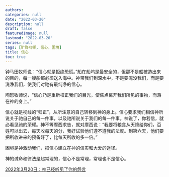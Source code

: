 ```yaml
---
authors:
categories: null
date: "2022-03-20"
description: null
draft: false
featuredImage: null
lastmod: "2022-03-20"
series: null
tags: [旷野吗哪, 信心，困境]
title: 信心
toc: true
---
```


<!--more-->


钟马田牧师说：“信心就是拒绝恐慌。”船在船坞是最安全的，但那不是船被造出来的目的，每一艘船都必须送入海中。神带我们到深水中，不是要淹没我们，而是要洗净我们，使我们对祂有最纯净的信心。  

陶恕牧师说，“信心乃是重新校正我们的目光，使焦点离开我们所见的事物，而落在神的身上。”  

信心就是视线的“归正”，从所注意的自己转移到神的身上。信心要求我们相信神所说关于祂自己的每一件事，以及祂所说关于我们的每一件事。神说了，你若信，就必看见祂的荣耀。神不等摩西求告，就对摩西说：“我要将粮食从天降给你们，百姓可以出去，每天收每天的分，我好试验他们遵不遵我的法度。到第六天，他们要把所收进来的预备好了，比每天所收的多一倍。”  

困境是神激动我们，把信心建立在神的信实和大爱的途径。

神的诫命和律法是超常理的，信心不是常理，常理也不是信心。

<a href = "https://r.729ly.net/devotionals/devotionals-mw/devotionals-mw-mw220320">2022年3月20日：神已经听见了你的怨言</a>